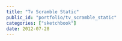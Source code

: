 ```yaml
---
title: "Tv Scramble Static"
public_id: "portfolio/tv_scramble_static"
categories: ["sketchbook"]
date: 2012-07-28
---
```


